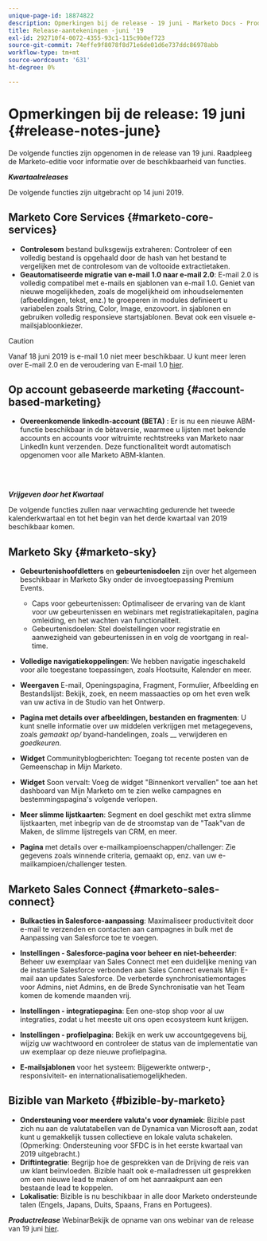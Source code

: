 ```yaml
---
unique-page-id: 18874822
description: Opmerkingen bij de release - 19 juni - Marketo Docs - Productdocumentatie
title: Release-aantekeningen -juni '19
exl-id: 292710f4-0072-4355-93c1-115c9b0ef723
source-git-commit: 74effe9f8078f8d71e6de01d6e737ddc86978abb
workflow-type: tm+mt
source-wordcount: '631'
ht-degree: 0%

---
```


# Opmerkingen bij de release: 19 juni {#release-notes-june}

De volgende functies zijn opgenomen in de release van 19 juni. Raadpleeg de Marketo-editie voor informatie over de beschikbaarheid van functies.

**_Kwartaalreleases_**

De volgende functies zijn uitgebracht op 14 juni 2019.

## Marketo Core Services {#marketo-core-services}

* **Controlesom** bestand bulksgewijs extraheren: Controleer of een volledig bestand is opgehaald door de hash van het bestand te vergelijken met de controlesom van de voltooide extractietaken.
* **Geautomatiseerde migratie van e-mail 1.0 naar e-mail 2.0**: E-mail 2.0 is volledig compatibel met e-mails en sjablonen van e-mail 1.0. Geniet van nieuwe mogelijkheden, zoals de mogelijkheid om inhoudselementen (afbeeldingen, tekst, enz.) te groeperen in modules definieert u variabelen zoals String, Color, Image, enzovoort. in sjablonen en gebruiken volledig responsieve startsjablonen. Bevat ook een visuele e-mailsjabloonkiezer.

>[!CAUTION]
>
>Vanaf 18 juni 2019 is e-mail 1.0 niet meer beschikbaar. U kunt meer leren over E-mail 2.0 en de veroudering van E-mail 1.0 [hier](https://nation.marketo.com/docs/DOC-7038).

## Op account gebaseerde marketing {#account-based-marketing}

* **Overeenkomende linkedIn-account (BETA)** : Er is nu een nieuwe ABM-functie beschikbaar in de bètaversie, waarmee u lijsten met bekende accounts en accounts voor witruimte rechtstreeks van Marketo naar LinkedIn kunt verzenden. Deze functionaliteit wordt automatisch opgenomen voor alle Marketo ABM-klanten.

<br> 

**_Vrijgeven door het Kwartaal_**

De volgende functies zullen naar verwachting gedurende het tweede kalenderkwartaal en tot het begin van het derde kwartaal van 2019 beschikbaar komen.

## Marketo Sky {#marketo-sky}

* **Gebeurtenishoofdletters** en  **gebeurtenisdoelen** zijn over het algemeen beschikbaar in Marketo Sky onder de invoegtoepassing Premium Events.

   * Caps voor gebeurtenissen: Optimaliseer de ervaring van de klant voor uw gebeurtenissen en webinars met registratiekapitalen, pagina omleiding, en het wachten van functionaliteit.
   * Gebeurtenisdoelen: Stel doelstellingen voor registratie en aanwezigheid van gebeurtenissen in en volg de voortgang in real-time.

* **Volledige navigatiekoppelingen**: We hebben navigatie ingeschakeld voor alle toegestane toepassingen, zoals Hootsuite, Kalender en meer.
* **Weergaven** E-mail, Openingspagina, Fragment, Formulier, Afbeelding en Bestandslijst: Bekijk, zoek, en neem massaacties op om het even welk van uw activa in de Studio van het Ontwerp.
* **Pagina met details over afbeeldingen, bestanden en fragmenten**: U kunt snelle informatie over uw middelen verkrijgen met metagegevens, zoals  _gemaakt op/_ byand-handelingen, zoals  __ verwijderen en  _goedkeuren_.
* **Widget** Communityblogberichten: Toegang tot recente posten van de Gemeenschap in Mijn Marketo.
* **Widget** Soon vervalt: Voeg de widget &quot;Binnenkort vervallen&quot; toe aan het dashboard van Mijn Marketo om te zien welke campagnes en bestemmingspagina&#39;s volgende verlopen.
* **Meer slimme lijstkaarten**: Segment en doel geschikt met extra slimme lijstkaarten, met inbegrip van de de stroomstap van de &quot;Taak&quot;van de Maken, de slimme lijstregels van CRM, en meer.
* **Pagina** met details over e-mailkampioenschappen/challenger: Zie gegevens zoals winnende criteria, gemaakt op, enz. van uw e-mailkampioen/challenger testen.

## Marketo Sales Connect {#marketo-sales-connect}

* **Bulkacties in Salesforce-aanpassing**: Maximaliseer productiviteit door e-mail te verzenden en contacten aan campagnes in bulk met de Aanpassing van Salesforce toe te voegen.
* **Instellingen - Salesforce-pagina voor beheer en niet-beheerder**: Beheer uw exemplaar van Sales Connect met een duidelijke mening van de instantie Salesforce verbonden aan Sales Connect evenals Mijn E-mail aan updates Salesforce. De verbeterde synchronisatiemontages voor Admins, niet Admins, en de Brede Synchronisatie van het Team komen de komende maanden vrij.
* **Instellingen - integratiepagina**: Een one-stop shop voor al uw integraties, zodat u het meeste uit ons open ecosysteem kunt krijgen.
* **Instellingen - profielpagina**: Bekijk en werk uw accountgegevens bij, wijzig uw wachtwoord en controleer de status van de implementatie van uw exemplaar op deze nieuwe profielpagina.

* **E-mailsjablonen** voor het systeem: Bijgewerkte ontwerp-, responsiviteit- en internationalisatiemogelijkheden.

## Bizible van Marketo {#bizible-by-marketo}

* **Ondersteuning voor meerdere valuta&#39;s voor dynamiek**: Bizible past zich nu aan de valutatabellen van de Dynamica van Microsoft aan, zodat kunt u gemakkelijk tussen collectieve en lokale valuta schakelen. (Opmerking: Ondersteuning voor SFDC is in het eerste kwartaal van 2019 uitgebracht.)
* **Driftintegratie**: Begrijp hoe de gesprekken van de Drijving de reis van uw klant beïnvloeden. Bizible haalt ook e-mailadressen uit gesprekken om een nieuwe lead te maken of om het aanraakpunt aan een bestaande lead te koppelen.
* **Lokalisatie**: Bizible is nu beschikbaar in alle door Marketo ondersteunde talen (Engels, Japans, Duits, Spaans, Frans en Portugees).

***Productrelease*** WebinarBekijk de opname van ons webinar van de release van 19 juni  [hier](https://engage.marketo.com/Marketo-June-Product-Release-2019-On-Demand.html).
